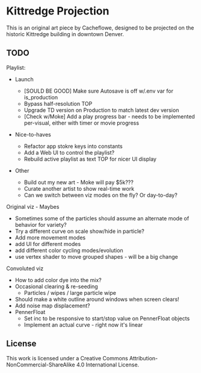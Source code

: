 # Kittredge Projection

This is an original art piece by Cacheflowe, designed to be projected on the historic Kittredge building in downtown Denver.

## TODO

Playlist:
- Launch
  - [SOULD BE GOOD] Make sure Autosave is off w/.env var for is_production
  - Bypass half-resolution TOP
  - Upgrade TD version on Production to match latest dev version
  - [Check w/Moke] Add a play progress bar - needs to be implemented per-visual, either with timer or movie progress


- Nice-to-haves
  - Refactor app stokre keys into constants
  - Add a Web UI to control the playlist?
  - Rebuild active playlist as text TOP for nicer UI display
- Other
  - Build out my new art - Moke will pay $5k???
  - Curate another artist to show real-time work
  - Can we switch between viz modes on the fly? Or day-to-day?

Original viz - Maybes
- Sometimes some of the particles should assume an alternate mode of behavior for variety?
- Try a different curve on scale show/hide in particle?
- Add more movement modes
- add UI for different modes
- add different color cycling modes/evolution
- use vertex shader to move grouped shapes - will be a big change

Convoluted viz
- How to add color dye into the mix?
- Occasional clearing & re-seeding
  - Particles / wipes / large particle wipe
- Should make a white outline around windows when screen clears!
- Add noise map displacement?
- PennerFloat
  - Set inc to be responsive to start/stop value on PennerFloat objects
  - Implement an actual curve - right now it's linear


## License

This work is licensed under a Creative Commons Attribution-NonCommercial-ShareAlike 4.0 International License.